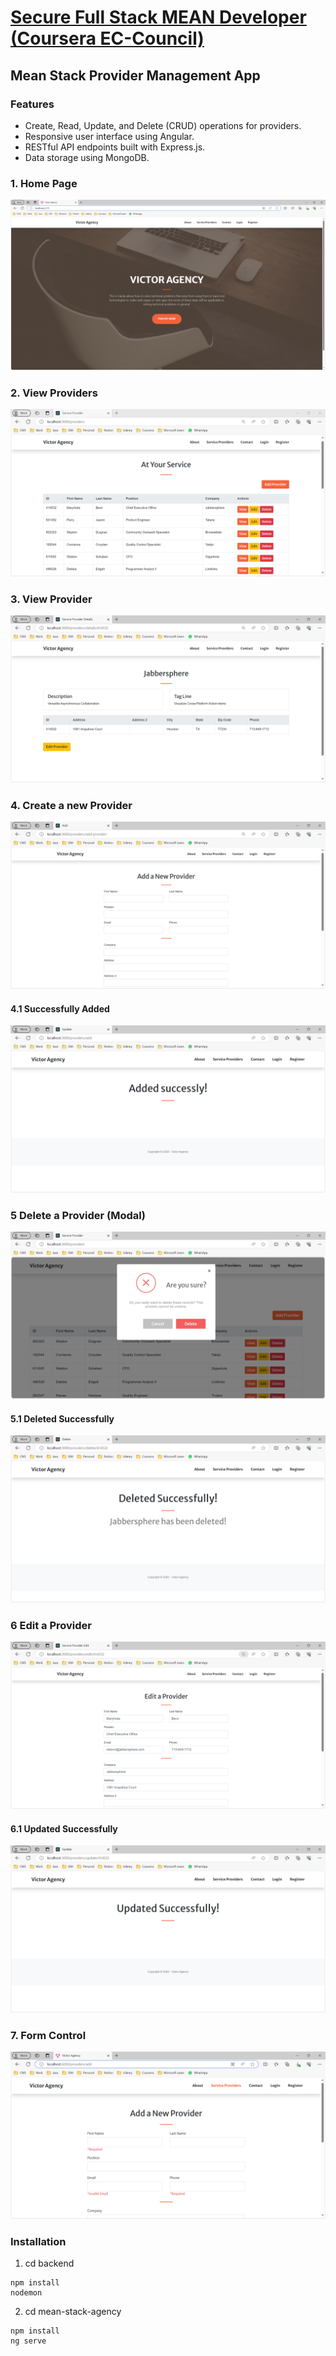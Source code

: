 # [Secure Full Stack MEAN Developer (Coursera EC-Council)](https://www.coursera.org/learn/secure-full-stack-mean-developer)
## Mean Stack Provider Management App

### Features

- Create, Read, Update, and Delete (CRUD) operations for providers.
- Responsive user interface using Angular.
- RESTful API endpoints built with Express.js.
- Data storage using MongoDB.

### 1. Home Page
![home-page](https://github.com/victorjongsoon/secure-full-stack-mean-developer/blob/master/3-server-side-development-with-express/bootstrap-express-app/img/mean-stack-app-homepage.PNG)

### 2. View Providers
![home-page](https://github.com/victorjongsoon/secure-full-stack-mean-developer/blob/master/3-server-side-development-with-express/bootstrap-express-app/img/providers-list-page.PNG)

### 3. View Provider
![view-provider](https://github.com/victorjongsoon/secure-full-stack-mean-developer/blob/master/3-server-side-development-with-express/bootstrap-express-app/img/provider-view-page.PNG)

### 4. Create a new Provider
![add-provider](https://github.com/victorjongsoon/secure-full-stack-mean-developer/blob/master/3-server-side-development-with-express/bootstrap-express-app/img/provider-add-page.PNG)

#### 4.1 Successfully Added
![add-success](https://github.com/victorjongsoon/secure-full-stack-mean-developer/blob/master/3-server-side-development-with-express/bootstrap-express-app/img/provider-added-success.PNG)

### 5 Delete a Provider (Modal)
![delete-modal](https://github.com/victorjongsoon/secure-full-stack-mean-developer/blob/master/3-server-side-development-with-express/bootstrap-express-app/img/provider-delete-modal.PNG)

#### 5.1 Deleted Successfully
![delete-success](https://github.com/victorjongsoon/secure-full-stack-mean-developer/blob/master/3-server-side-development-with-express/bootstrap-express-app/img/provider-deleted-success.PNG)

### 6 Edit a Provider
![edit-provider](https://github.com/victorjongsoon/secure-full-stack-mean-developer/blob/master/3-server-side-development-with-express/bootstrap-express-app/img/provider-edit-page.PNG)

#### 6.1 Updated Successfully
![updated-success](https://github.com/victorjongsoon/secure-full-stack-mean-developer/blob/master/3-server-side-development-with-express/bootstrap-express-app/img/provider-updated-success.PNG)

### 7. Form Control
![form-control](https://github.com/victorjongsoon/secure-full-stack-mean-developer/blob/master/3-server-side-development-with-express/bootstrap-express-app/img/form-control.PNG)


### Installation
1. cd backend
```
npm install
nodemon
```


2. cd mean-stack-agency
```
npm install
ng serve
```

